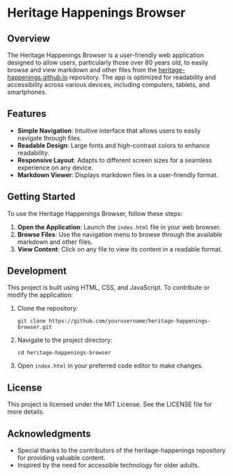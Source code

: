# Heritage Happenings Browser

## Overview
The Heritage Happenings Browser is a user-friendly web application designed to allow users, particularly those over 80 years old, to easily browse and view markdown and other files from the [heritage-happenings.github.io](https://heritage-happenings.github.io) repository. The app is optimized for readability and accessibility across various devices, including computers, tablets, and smartphones.

## Features
- **Simple Navigation**: Intuitive interface that allows users to easily navigate through files.
- **Readable Design**: Large fonts and high-contrast colors to enhance readability.
- **Responsive Layout**: Adapts to different screen sizes for a seamless experience on any device.
- **Markdown Viewer**: Displays markdown files in a user-friendly format.

## Getting Started
To use the Heritage Happenings Browser, follow these steps:

1. **Open the Application**: Launch the `index.html` file in your web browser.
2. **Browse Files**: Use the navigation menu to browse through the available markdown and other files.
3. **View Content**: Click on any file to view its content in a readable format.

## Development
This project is built using HTML, CSS, and JavaScript. To contribute or modify the application:

1. Clone the repository:
   ```
   git clone https://github.com/yourusername/heritage-happenings-browser.git
   ```
2. Navigate to the project directory:
   ```
   cd heritage-happenings-browser
   ```
3. Open `index.html` in your preferred code editor to make changes.

## License
This project is licensed under the MIT License. See the LICENSE file for more details.

## Acknowledgments
- Special thanks to the contributors of the heritage-happenings repository for providing valuable content.
- Inspired by the need for accessible technology for older adults.